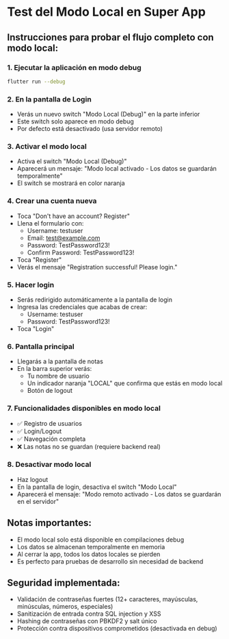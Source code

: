 # Test del Modo Local en Super App

## Instrucciones para probar el flujo completo con modo local:

### 1. Ejecutar la aplicación en modo debug
```bash
flutter run --debug
```

### 2. En la pantalla de Login
- Verás un nuevo switch "Modo Local (Debug)" en la parte inferior
- Este switch solo aparece en modo debug
- Por defecto está desactivado (usa servidor remoto)

### 3. Activar el modo local
- Activa el switch "Modo Local (Debug)"
- Aparecerá un mensaje: "Modo local activado - Los datos se guardarán temporalmente"
- El switch se mostrará en color naranja

### 4. Crear una cuenta nueva
- Toca "Don't have an account? Register"
- Llena el formulario con:
  - Username: testuser
  - Email: test@example.com
  - Password: TestPassword123!
  - Confirm Password: TestPassword123!
- Toca "Register"
- Verás el mensaje "Registration successful! Please login."

### 5. Hacer login
- Serás redirigido automáticamente a la pantalla de login
- Ingresa las credenciales que acabas de crear:
  - Username: testuser
  - Password: TestPassword123!
- Toca "Login"

### 6. Pantalla principal
- Llegarás a la pantalla de notas
- En la barra superior verás:
  - Tu nombre de usuario
  - Un indicador naranja "LOCAL" que confirma que estás en modo local
  - Botón de logout

### 7. Funcionalidades disponibles en modo local
- ✅ Registro de usuarios
- ✅ Login/Logout
- ✅ Navegación completa
- ❌ Las notas no se guardan (requiere backend real)

### 8. Desactivar modo local
- Haz logout
- En la pantalla de login, desactiva el switch "Modo Local"
- Aparecerá el mensaje: "Modo remoto activado - Los datos se guardarán en el servidor"

## Notas importantes:
- El modo local solo está disponible en compilaciones debug
- Los datos se almacenan temporalmente en memoria
- Al cerrar la app, todos los datos locales se pierden
- Es perfecto para pruebas de desarrollo sin necesidad de backend

## Seguridad implementada:
- Validación de contraseñas fuertes (12+ caracteres, mayúsculas, minúsculas, números, especiales)
- Sanitización de entrada contra SQL injection y XSS
- Hashing de contraseñas con PBKDF2 y salt único
- Protección contra dispositivos comprometidos (desactivada en debug)